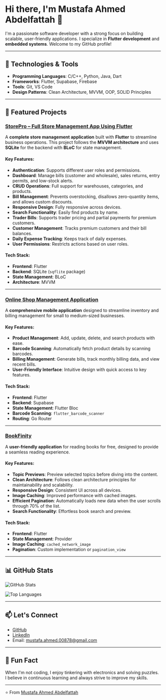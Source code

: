 # Hi there, I'm Mustafa Ahmed Abdelfattah 👋

I'm a passionate software developer with a strong focus on building scalable, user-friendly applications. I specialize in **Flutter development** and **embedded systems**. Welcome to my GitHub profile!

---

## 🔧 Technologies & Tools

- **Programming Languages**: C/C++, Python, Java, Dart
- **Frameworks**: Flutter, Supabase, Firebase
- **Tools**: Git, VS Code
- **Design Patterns**: Clean Architecture, MVVM, OOP, SOLID Principles

---

## 🚀 Featured Projects

### [StorePro – Full Store Management App Using Flutter](https://github.com/mustafa-ahmed-009/StorePro)
A **complete store management application** built with **Flutter** to streamline business operations. This project follows the **MVVM architecture** and uses **SQLite** for the backend with **BLoC** for state management.

#### Key Features:
- **Authentication**: Supports different user roles and permissions.
- **Dashboard**: Manage bills (customer and wholesale), sales returns, entry permits, and low-stock alerts.
- **CRUD Operations**: Full support for warehouses, categories, and products.
- **Bill Management**: Prevents overstocking, disallows zero-quantity items, and allows custom discounts.
- **Responsive Design**: Fully responsive across devices.
- **Search Functionality**: Easily find products by name.
- **Trader Bills**: Supports trader pricing and partial payments for premium customers.
- **Customer Management**: Tracks premium customers and their bill balances.
- **Daily Expense Tracking**: Keeps track of daily expenses.
- **User Permissions**: Restricts actions based on user roles.

#### Tech Stack:
- **Frontend**: Flutter
- **Backend**: SQLite (`sqflite` package)
- **State Management**: BLoC
- **Architecture**: MVVM

---

### [Online Shop Management Application](https://github.com/mustafa-ahmed-009/omran_tex_shop_manager)
A **comprehensive mobile application** designed to streamline inventory and billing management for small to medium-sized businesses.

#### Key Features:
- **Product Management**: Add, update, delete, and search products with ease.
- **Barcode Scanning**: Automatically fetch product details by scanning barcodes.
- **Billing Management**: Generate bills, track monthly billing data, and view recent bills.
- **User-Friendly Interface**: Intuitive design with quick access to key features.

#### Tech Stack:
- **Frontend**: Flutter
- **Backend**: Supabase
- **State Management**: Flutter Bloc
- **Barcode Scanning**: `flutter_barcode_scanner`
- **Routing**: Go Router

---

### [BookFinity](https://github.com/mustafa-ahmed-009/BookFinity)
A **user-friendly application** for reading books for free, designed to provide a seamless reading experience.

#### Key Features:
- **Topic Previews**: Preview selected topics before diving into the content.
- **Clean Architecture**: Follows clean architecture principles for maintainability and scalability.
- **Responsive Design**: Consistent UI across all devices.
- **Image Caching**: Improved performance with cached images.
- **Efficient Pagination**: Automatically loads new data when the user scrolls through 70% of the list.
- **Search Functionality**: Effortless book search and preview.

#### Tech Stack:
- **Frontend**: Flutter
- **State Management**: Provider
- **Image Caching**: `cached_network_image`
- **Pagination**: Custom implementation or `pagination_view`

---

## 📊 GitHub Stats

![GitHub Stats](https://github-readme-stats.vercel.app/api?username=mustafa-ahmed-009&show_icons=true&theme=radical)

![Top Languages](https://github-readme-stats.vercel.app/api/top-langs/?username=mustafa-ahmed-009&layout=compact&theme=radical)

---

## 📫 Let's Connect

- [GitHub](https://github.com/mustafa-ahmed-009)
- [LinkedIn](https://www.linkedin.com/in/mustafa-ahmed-0084262a3/)
- Email: mustafa.ahmed.00878@gmail.com

---

## 🎉 Fun Fact

When I'm not coding, I enjoy tinkering with electronics and solving puzzles. I believe in continuous learning and always strive to improve my skills.

---

⭐️ From [Mustafa Ahmed Abdelfattah](https://github.com/mustafa-ahmed-009)
